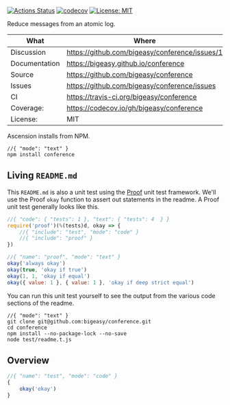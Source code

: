 [![Actions Status](https://github.com/bigeasy/conference/workflows/Node%20CI/badge.svg)](https://github.com/bigeasy/conference/actions)
[![codecov](https://codecov.io/gh/bigeasy/conference/branch/master/graph/badge.svg)](https://codecov.io/gh/bigeasy/conference)
[![License: MIT](https://img.shields.io/badge/License-MIT-yellow.svg)](https://opensource.org/licenses/MIT)

Reduce messages from an atomic log.

| What          | Where                                             |
| --- | --- |
| Discussion    | https://github.com/bigeasy/conference/issues/1    |
| Documentation | https://bigeasy.github.io/conference              |
| Source        | https://github.com/bigeasy/conference             |
| Issues        | https://github.com/bigeasy/conference/issues      |
| CI            | https://travis-ci.org/bigeasy/conference          |
| Coverage:     | https://codecov.io/gh/bigeasy/conference          |
| License:      | MIT                                               |

Ascension installs from NPM.

```
//{ "mode": "text" }
npm install conference
```

## Living `README.md`

This `README.md` is also a unit test using the
[Proof](https://github.com/bigeasy/proof) unit test framework. We'll use the
Proof `okay` function to assert out statements in the readme. A Proof unit test
generally looks like this.

```javascript
//{ "code": { "tests": 1 }, "text": { "tests": 4  } }
require('proof')(%(tests)d, okay => {
    //{ "include": "test", "mode": "code" }
    //{ "include": "proof" }
})
```

```javascript
//{ "name": "proof", "mode": "text" }
okay('always okay')
okay(true, 'okay if true')
okay(1, 1, 'okay if equal')
okay({ value: 1 }, { value: 1 }, 'okay if deep strict equal')
```

You can run this unit test yourself to see the output from the various
code sections of the readme.

```text
//{ "mode": "text" }
git clone git@github.com:bigeasy/conference.git
cd conference
npm install --no-package-lock --no-save
node test/readme.t.js
```

## Overview

```javascript
//{ "name": "test", "mode": "code" }
{
    okay('okay')
}
```
